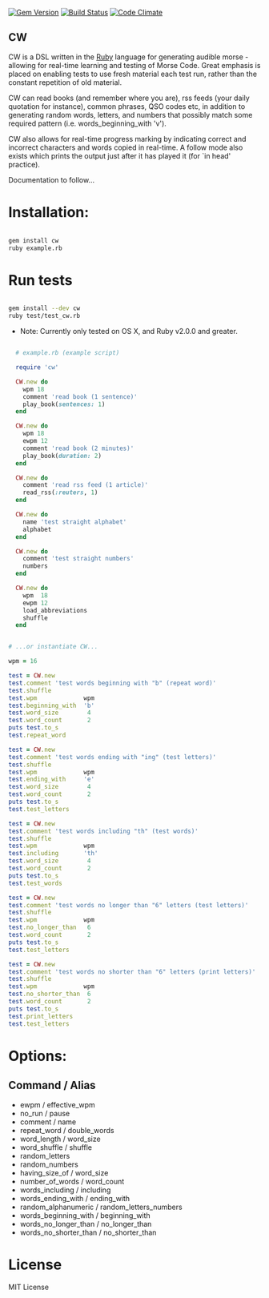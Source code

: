 [![Gem Version](https://badge.fury.io/rb/cw.svg)](https://badge.fury.io/rb/cw)
[![Build Status](https://travis-ci.org/mjago/CW.svg?branch=master)](https://travis-ci.org/mjago/CW)
[![Code Climate](https://codeclimate.com/github/mjago/CW/badges/gpa.svg)](https://codeclimate.com/github/mjago/CW)

## CW

CW is a DSL written in the [Ruby](https://www.ruby-lang.org/en/downloads/) language for generating audible morse - allowing for
real-time learning and testing of Morse Code. Great emphasis is placed on enabling tests to use fresh material each test run, rather than the constant repetition of old material.

CW can read books (and remember where you are), rss feeds (your daily quotation for instance), common phrases, QSO codes etc, in
addition to generating random words, letters, and numbers that possibly match some required pattern
(i.e. words_beginning_with 'v').

CW also allows for real-time progress marking by indicating correct and incorrect characters and words copied in real-time. A follow mode also exists which prints the output just after it has played it (for `in head' practice).

Documentation to follow...

# Installation:

```sh

gem install cw
ruby example.rb

```
# Run tests

```sh

gem install --dev cw
ruby test/test_cw.rb

```

 * Note: Currently only tested on OS X, and Ruby v2.0.0 and greater.

```ruby

  # example.rb (example script)

  require 'cw'

  CW.new do
    wpm 18
    comment 'read book (1 sentence)'
    play_book(sentences: 1)
  end

  CW.new do
    wpm 18
    ewpm 12
    comment 'read book (2 minutes)'
    play_book(duration: 2)
  end

  CW.new do
    comment 'read rss feed (1 article)'
    read_rss(:reuters, 1)
  end

  CW.new do
    name 'test straight alphabet'
    alphabet
  end

  CW.new do
    comment 'test straight numbers'
    numbers
  end

  CW.new do
    wpm  18
    ewpm 12
    load_abbreviations
    shuffle
  end


# ...or instantiate CW...

wpm = 16

test = CW.new
test.comment 'test words beginning with "b" (repeat word)'
test.shuffle
test.wpm             wpm
test.beginning_with  'b'
test.word_size        4
test.word_count       2
puts test.to_s
test.repeat_word

test = CW.new
test.comment 'test words ending with "ing" (test letters)'
test.shuffle
test.wpm             wpm
test.ending_with     'e'
test.word_size        4
test.word_count       2
puts test.to_s
test.test_letters

test = CW.new
test.comment 'test words including "th" (test words)'
test.shuffle
test.wpm             wpm
test.including       'th'
test.word_size        4
test.word_count       2
puts test.to_s
test.test_words

test = CW.new
test.comment 'test words no longer than "6" letters (test letters)'
test.shuffle
test.wpm             wpm
test.no_longer_than   6
test.word_count       2
puts test.to_s
test.test_letters

test = CW.new
test.comment 'test words no shorter than "6" letters (print letters)'
test.shuffle
test.wpm             wpm
test.no_shorter_than  6
test.word_count       2
puts test.to_s
test.print_letters
test.test_letters

```

# Options:

  Command / Alias
  ---------------
 -  ewpm                  / effective_wpm
 -  no_run                / pause
 -  comment               / name
 -  repeat_word           / double_words
 -  word_length           / word_size
 -  word_shuffle          / shuffle
 -  random_letters
 -  random_numbers
 -  having_size_of        / word_size
 -  number_of_words       / word_count
 -  words_including       / including
 -  words_ending_with     / ending_with
 -  random_alphanumeric   / random_letters_numbers
 -  words_beginning_with  / beginning_with
 -  words_no_longer_than  / no_longer_than
 -  words_no_shorter_than / no_shorter_than

# License

MIT License
